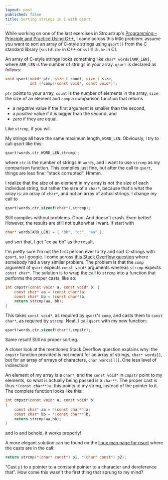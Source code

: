 ```yaml
---
layout: post
published: false
title: Sorting strings in C with qsort
---
```


While working on one of the last exercises in Stroustrup's [Programming &ndash; Principle and Practice Using C++](http://www.stroustrup.com/Programming/PPP1.html), I came across this little problem: assume you want to sort an array of C-style strings using `qsort()` from the C standard library (`<cstdlib>` in C++ or `<stdlib.h>` in C).

<!---more--->

An array of C-style strings looks something like `char* words[ARR_LEN]`, where `ARR_LEN` is the number of strings in your array. `qsort` is declared as follows:

```C
void qsort(void* ptr, size_t count, size_t size,
           int (*comp)(const void*, const void*));
```

`ptr` points to your array, `count` is the number of elements in the array, `size` the size of an element and `comp` a comparison function that returns

* a _negative_ value if the first argument is smaller than the second,
* a _positive_ value if it is bigger than the second, and
* _zero_ if they are equal.

Like `strcmp`, if you will.

My strings all have the same maximum length, `WORD_LEN`. Obviously, I try to call qsort like this:

```C
qsort(words,ctr,WORD_LEN,strcmp);
```

where `ctr` is the number of strings in `words`, and I want to use `strcmp` as my comparison function. This compiles just fine, but after the call to `qsort`, things are less fine: "stack corrupted". Hmmm.

I realize that the size of an element in my array is not the size of each individual string, but rather the size of a `char*`, because that's what the array is: an array of `char*`, and not an array of actual strings. I change my call to

```C
qsort(words,ctr,sizeof(char*),strcmp);
```

Still compiles without problems. Good. And doesn't crash. Even better! However, the results are still not quite what I want. If start with

```C
char* words[ARR_LEN] = { "bb", "cc", "aa" };
```

and sort that, I get "cc aa bb" as the result.

I'm pretty sure I'm not the first person ever to try and sort C-strings with `qsort`, so I google. I come across [this Stack Overflow question](http://stackoverflow.com/questions/3757899/sorting-strings-using-qsort) where somebody had a very similar problem. The problem is that the `comp` argument of `qsort` expects `const void*` arguments whereas `strcmp` expects `const char*`. The solution is to wrap the call to `strcmp` into a function that performs the proper casts, like so:

```C
int cmpstr(const void* a, const void* b) { 
    const char* aa = (const char*)a;
    const char* bb = (const char*)b;
    return strcmp(aa, bb);
}
```

This takes `const void*`, as required by `qsort`'s `comp`, and casts them to `const char*`, as required by `strcmp`. Neat. I call `qsort` with my new function:

```C
qsort(words,ctr,sizeof(char*),cmpstr);
```

Same result! Still no proper sorting.

A closer look at the mentioned Stack Overflow question explains why: the `cmpstr` function provided is not meant for an array of strings, `char* words[]`, but for an array of arrays of characters, `char words[][]`. One less level of indirection!

An element of my array is a `char*`, and the `const void*` in `cmpstr` point to my elements, so what is actually being passed is a `char**`. The proper cast is thus `*(const char**)a`: this points to my string, instead of the pointer to it. The complete function looks like this:

```C
int cmpstr(const void* a, const void* b)
{
    const char* aa = *(const char**)a;
    const char* bb = *(const char**)b;
    return strcmp(aa,bb);
}
```

and lo and behold, it works properly!

A more elegant solution can be found on the [linux man page for qsort](http://linux.die.net/man/3/qsort) where the casts are in the call:

```C
return strcmp(*(char* const*) p1, *(char* const*) p2);
```

"Cast `p1` to a pointer to a constant pointer to a character and dereference that". How come this wasn't the first thing that sprung to my mind?

